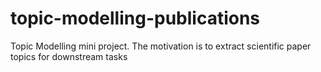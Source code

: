 # topic-modelling-publications
Topic Modelling mini project. The motivation is to extract scientific paper topics for downstream tasks
